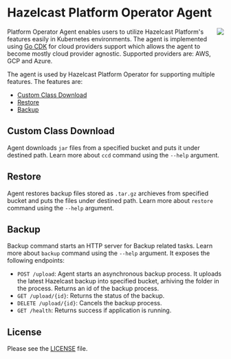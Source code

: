 # Hazelcast Platform Operator Agent #

<img align="right" src="https://hazelcast.com/brand-assets/files/hazelcast-stacked-flat-sm.png">

Platform Operator Agent enables users to utilize Hazelcast Platform's features easily in Kubernetes environments. 
The agent is implemented using [Go CDK](https://gocloud.dev/) for cloud providers support which allows the agent to become mostly cloud provider agnostic. Supported providers are: AWS, GCP and Azure.

The agent is used by Hazelcast Platform Operator for supporting multiple features. The features are: 

- [Custom Class Download](#custom-class-download)
- [Restore](#restore)
- [Backup](#backup)

## Custom Class Download

Agent downloads `jar` files from a specified bucket and puts it under destined path. Learn more about `ccd` command using the `--help` argument.

## Restore

Agent restores backup files stored as `.tar.gz` archieves from specified bucket and puts the files under destined path. Learn more about `restore` command using the `--help` argument.

## Backup

Backup command starts an HTTP server for Backup related tasks. Learn more about `backup` command using the `--help` argument. It exposes the following endpoints:

- `POST /upload`: Agent starts an asynchronous backup process. It uploads the latest Hazelcast backup into specified bucket, arhiving the folder in the process. Returns an id of the backup process.
- `GET /upload/{id}`: Returns the status of the backup.
- `DELETE /upload/{id}`: Cancels the backup process.
- `GET /health`: Returns success if application is running.

## License

Please see the [LICENSE](LICENSE) file.
